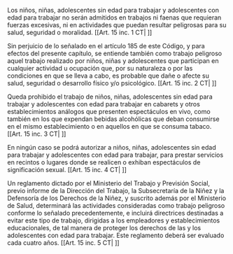 Los niños, niñas, adolescentes sin edad para trabajar y adolescentes con edad para trabajar no serán admitidos en trabajos ni faenas que requieran fuerzas excesivas, ni en actividades que puedan resultar peligrosas para su salud, seguridad o moralidad. [[Art. 15 inc. 1 CT| ]]

Sin perjuicio de lo señalado en el artículo 185 de este Código, y para efectos del presente capítulo, se entiende también como trabajo peligroso aquel trabajo realizado por niños, niñas y adolescentes que participan en cualquier actividad u ocupación que, por su naturaleza o por las condiciones en que se lleva a cabo, es probable que dañe o afecte su salud, seguridad o desarrollo físico y/o psicológico. [[Art. 15 inc. 2 CT| ]]

Queda prohibido el trabajo de niños, niñas, adolescentes sin edad para trabajar y adolescentes con edad para trabajar en cabarets y otros establecimientos análogos que presenten espectáculos en vivo, como también en los que expendan bebidas alcohólicas que deban consumirse en el mismo establecimiento o en aquellos en que se consuma tabaco. [[Art. 15 inc. 3 CT| ]]

En ningún caso se podrá autorizar a niños, niñas, adolescentes sin edad para trabajar y adolescentes con edad para trabajar, para prestar servicios en recintos o lugares donde se realicen o exhiban espectáculos de significación sexual. [[Art. 15 inc. 4 CT| ]]

Un reglamento dictado por el Ministerio del Trabajo y Previsión Social, previo informe de la Dirección del Trabajo, la Subsecretaría de la Niñez y la Defensoría de los Derechos de la Niñez, y suscrito además por el Ministerio de Salud, determinará las actividades consideradas como trabajo peligroso conforme lo señalado precedentemente, e incluirá directrices destinadas a evitar este tipo de trabajo, dirigidas a los empleadores y establecimientos educacionales, de tal manera de proteger los derechos de las y los adolescentes con edad para trabajar. Este reglamento deberá ser evaluado cada cuatro años. [[Art. 15 inc. 5 CT| ]]